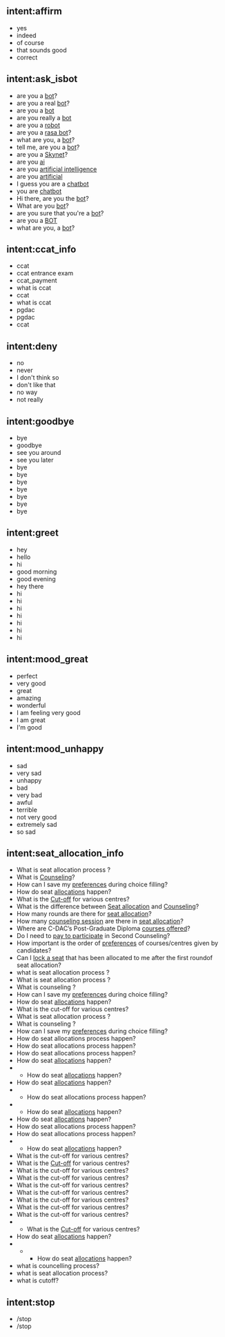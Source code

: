 ## intent:affirm
- yes
- indeed
- of course
- that sounds good
- correct

## intent:ask_isbot
- are you a [bot](bot)?
- are you a real [bot](bot)?
- are you a [bot](bot)
- are you really a [bot](bot)
- are you a [robot](robot)
- are you a [rasa bot](bot)?
- what are you, a [bot](bot)?
- tell me, are you a [bot](bot)?
- are you a [Skynet](robot)?
- are you [ai](bot)
- are you [artificial intelligence](bot)
- are you [artificial](bot)
- I guess you are a [chatbot](robot)
- you are [chatbot](bot)
- Hi there, are you the [bot](bot)?
- What are you [bot](bot)?
- are you sure that you're a [bot](bot)?
- are you a [BOT](bot)
- what are you, a [bot](bot)?

## intent:ccat_info
- ccat
- ccat entrance exam
- ccat_payment
- what is ccat
- ccat
- what is ccat
- pgdac
- pgdac
- ccat

## intent:deny
- no
- never
- I don't think so
- don't like that
- no way
- not really

## intent:goodbye
- bye
- goodbye
- see you around
- see you later
- bye
- bye
- bye
- bye
- bye
- bye
- bye

## intent:greet
- hey
- hello
- hi
- good morning
- good evening
- hey there
- hi
- hi
- hi
- hi
- hi
- hi
- hi

## intent:mood_great
- perfect
- very good
- great
- amazing
- wonderful
- I am feeling very good
- I am great
- I'm good

## intent:mood_unhappy
- sad
- very sad
- unhappy
- bad
- very bad
- awful
- terrible
- not very good
- extremely sad
- so sad

## intent:seat_allocation_info
- What is seat allocation process ?
- What is [Counseling](counseling)?
- How can I save my [preferences](choice_filling) during choice filling?
- How do seat [allocations](process) happen?
- What is the [Cut-off](cut_off) for various centres?
- What is the difference between [Seat allocation](process) and [Counseling](counseling)?
- How many rounds are there for [seat allocation](process)?
- How many [counseling session](counseling) are there in [seat allocation](process)?
- Where are C-DAC’s Post-Graduate Diploma [courses offered](courses)?
- Do I need to [pay to participate](pay) in Second Counseling?
- How important is the order of [preferences](preferences) of courses/centres given by candidates?
- Can I [lock a seat](lock) that has been allocated to me after the first roundof seat allocation?
- what is seat allocation process ?
- What is seat allocation process ?
- What is counseling ?
- How can I save my [preferences](choice_filling) during choice filling?
- How do seat [allocations](process) happen?
- What is the cut-off for various centres?
- What is seat allocation process ?
- What is counseling ?
- How can I save my [preferences](choice_filling) during choice filling?
- How do seat allocations process happen?
- How do seat allocations process happen?
- How do seat allocations process happen?
- How do seat [allocations](process) happen?
- - How do seat [allocations](process) happen?
- How do seat [allocations](process) happen?
- - How do seat allocations process happen?
- - How do seat [allocations](process) happen?
- How do seat [allocations](process) happen?
- How do seat allocations process happen?
- How do seat allocations process happen?
- - How do seat [allocations](process) happen?
- What is the cut-off for various centres?
- What is the [Cut-off](cut_off) for various centres?
- What is the cut-off for various centres?
- What is the cut-off for various centres?
- What is the cut-off for various centres?
- What is the cut-off for various centres?
- What is the cut-off for various centres?
- What is the cut-off for various centres?
- What is the cut-off for various centres?
- - What is the [Cut-off](cut_off) for various centres?
- How do seat [allocations](process) happen?
- - - How do seat [allocations](process) happen?
- what is councelling process?
- what is seat allocation process?
- what is cutoff?

## intent:stop
- /stop
- /stop
